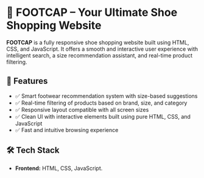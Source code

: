 # 👟 FOOTCAP – Your Ultimate Shoe Shopping Website

**FOOTCAP** is a fully responsive shoe shopping website built using HTML, CSS, and JavaScript. It offers a smooth and interactive user experience with intelligent search, a size recommendation assistant, and real-time product filtering.

## 🚀 Features

- ✅ Smart footwear recommendation system with size-based suggestions  
- ✅ Real-time filtering of products based on brand, size, and category  
- ✅ Responsive layout compatible with all screen sizes  
- ✅ Clean UI with interactive elements built using pure HTML, CSS, and JavaScript  
- ✅ Fast and intuitive browsing experience

## 🛠️ Tech Stack

- **Frontend:** HTML, CSS, JavaScript.
